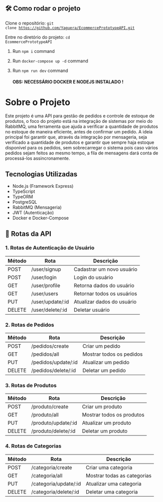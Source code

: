 <br> <h2>🛠️ Como rodar o projeto</h2>
Clone o repositório: <code>git clone https://github.com/Yaguera/EcommercePrototypeAPI.git</code><br>

Entre no diretório do projeto: <code>cd EcommercePrototypeAPI</code>

1. Run `npm i` command
3. Run `docker-compose up -d` command
4. Run `npm run dev` command

   #### OBS: NECESSÁRIO DOCKER E NODEJS INSTALADO !

# Sobre o Projeto

Este projeto é uma API para gestão de pedidos e controle de estoque de produtos, o foco do projeto está na integração de sistemas por meio do RabbitMQ, uma ferramenta que ajuda a verificar a quantidade de produtos no estoque de maneira eficiente, antes de confirmar um pedido. A ideia principal foi garantir que, através da integração por mensageria, seja verificado a quantidade de produtos e garantir que sempre haja estoque disponível para os pedidos, sem sobrecarregar o sistema pois caso vários pedidos sejam feitos ao mesmo tempo, a fila de mensagens dará conta de processá-los assincronamente.

## Tecnologias Utilizadas

<ul>
   <li>Node.js (Framework Express)</li>
   <li>TypeScript</li>
   <li>TypeORM</li>
   <li>PostgreSQL</li>
   <li>RabbitMQ (Mensageria)</li>
   <li>JWT (Autenticação)</li>
   <li>Docker e Docker-Compose</li>
</ul>






<h2>🚀 Rotas da API</h2>

<h3>1. Rotas de Autenticação de Usuário</h3>

<table>
  <thead>
    <tr>
      <th>Método</th>
      <th>Rota</th>
      <th>Descrição</th>
    </tr>
  </thead>
  <tbody>
    <tr>
      <td>POST</td>
      <td>/user/signup</td>
      <td>Cadastrar um novo usuário</td>
    </tr>
    <tr>
      <td>POST</td>
      <td>/user/login</td>
      <td>Login do usuário</td>
    </tr>
    <tr>
      <td>GET</td>
      <td>/user/profile</td>
      <td>Retorna dados do usuário</td>
    </tr>
    <tr>
      <td>GET</td>
      <td>/user/users</td>
      <td>Retornar todos os usuários</td>
    </tr>
    <tr>
      <td>PUT</td>
      <td>/user/update/:id</td>
      <td>Atualizar dados do usuário</td>
    </tr>
    <tr>
      <td>DELETE</td>
      <td>/user/delete/:id</td>
      <td>Deletar usuário</td>
    </tr>
  </tbody>
</table>

<h3>2. Rotas de Pedidos</h3>

<table>
  <thead>
    <tr>
      <th>Método</th>
      <th>Rota</th>
      <th>Descrição</th>
    </tr>
  </thead>
  <tbody>
    <tr>
      <td>POST</td>
      <td>/pedidos/create</td>
      <td>Criar um pedido</td>
    </tr>
    <tr>
      <td>GET</td>
      <td>/pedidos/all</td>
      <td>Mostrar todos os pedidos</td>
    </tr>
    <tr>
      <td>PUT</td>
      <td>/pedidos/update/:id</td>
      <td>Atualizar um pedido</td>
    </tr>
    <tr>
      <td>DELETE</td>
      <td>/pedidos/delete/:id</td>
      <td>Deletar um pedido</td>
    </tr>
  </tbody>
</table>

<h3>3. Rotas de Produtos</h3>

<table>
  <thead>
    <tr>
      <th>Método</th>
      <th>Rota</th>
      <th>Descrição</th>
    </tr>
  </thead>
  <tbody>
    <tr>
      <td>POST</td>
      <td>/produto/create</td>
      <td>Criar um produto</td>
    </tr>
    <tr>
      <td>GET</td>
      <td>/produto/all</td>
      <td>Mostrar todos os produtos</td>
    </tr>
    <tr>
      <td>PUT</td>
      <td>/produto/update/:id</td>
      <td>Atualizar um produto</td>
    </tr>
    <tr>
      <td>DELETE</td>
      <td>/produto/delete/:id</td>
      <td>Deletar um produto</td>
    </tr>
  </tbody>
</table>

<h3>4. Rotas de Categorias</h3>

<table>
  <thead>
    <tr>
      <th>Método</th>
      <th>Rota</th>
      <th>Descrição</th>
    </tr>
  </thead>
  <tbody>
    <tr>
      <td>POST</td>
      <td>/categoria/create</td>
      <td>Criar uma categoria</td>
    </tr>
    <tr>
      <td>GET</td>
      <td>/categoria/all</td>
      <td>Mostrar todas as categorias</td>
    </tr>
    <tr>
      <td>PUT</td>
      <td>/categoria/update/:id</td>
      <td>Atualizar uma categoria</td>
    </tr>
    <tr>
      <td>DELETE</td>
      <td>/categoria/delete/:id</td>
      <td>Deletar uma categoria</td>
    </tr>
  </tbody>
</table>




